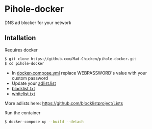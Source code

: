 # Pihole-docker

DNS ad blocker for your network


## Intallation

Requires docker


```bash
$ git clone https://github.com/Mad-Chicken/pihole-docker.git
$ cd pihole-docker
```

* In [docker-compose.yml] replace WEBPASSWORD's value with your custom password
* Update your [adlist.list]
* [blacklist.txt]
* [whitelist.txt]

More adlists here: https://github.com/blocklistproject/Lists


Run the container
```bash
$ docker-compose up --build --detach
```

[docker-compose.yml]: <https://github.com/Mad-Chicken/pihole-docker/blob/master/docker-compose.yml>
[adlist.list]: <https://github.com/Mad-Chicken/pihole-docker/blob/master/adlist.list>
[whitelist.txt]: <https://github.com/Mad-Chicken/pihole-docker/blob/master/whitelist.txt>
[blacklist.txt]: <https://github.com/Mad-Chicken/pihole-docker/blob/master/blacklist.txt>